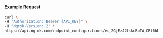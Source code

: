 
#### Example Request
```bash
curl \
-H "Authorization: Bearer {API_KEY}" \
-H "Ngrok-Version: 2" \
https://api.ngrok.com/endpoint_configurations/ec_2GjEzJ2fskcBbTAjCRt6hDxAONG/compression
